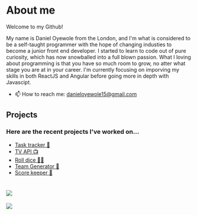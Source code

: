# About me
Welcome to my Github! 

My name is Daniel Oyewole from the London, and I'm what is considered to be a self-taught programmer with the hope of changing industies to become a junior front end developer. I started to learn to code out of pure curiosity, which has now snowballed into a full blown passion. What I loving about programming is that you have so much room to grow, no atter what stage you are at in your career. I'm currently focusing on imporving my skills in both ReactJS and Angular before going more in depth with Javascipt. 

- 📫 How to reach me: danieloyewole15@gmail.com 

## Projects
### Here are the recent projects I've worked on...

- [Task tracker 📝](https://github.com/Daniel-O-dev/Tasks-tracker.git)
- [TV API 📺](https://github.com/Daniel-O-dev/TV-API.git)
- [Roll dice 🎲🎲](https://github.com/Daniel-O-dev/Dice-generator.git)
- [Team Generator 🤼](https://github.com/Daniel-O-dev/Tasks-tracker.git)
- [Score keeper 🏓](https://github.com/Daniel-O-dev/Score-keeping.git)





# ![](https://komarev.com/ghpvc/?username=your-github-Daniel-O-dev&style=for-the-badge&color=1C7A7F)
<a href="https://github.com/anuraghazra/github-readme-stats">
  <img align="top" src="https://github-readme-stats.vercel.app/api/top-langs/?username=Daniel-O-dev&theme=github_dark" />
</a>
